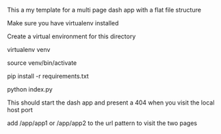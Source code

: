This a my template for a multi page dash app with a flat file structure

Make sure you have virtualenv installed

Create a virtual environment for this directory

virtualenv venv

source venv/bin/activate

pip install -r requirements.txt

python index.py

This should start the dash app and present a 404 when you visit the local host port

add /app/app1 or /app/app2 to the url pattern to visit the two pages